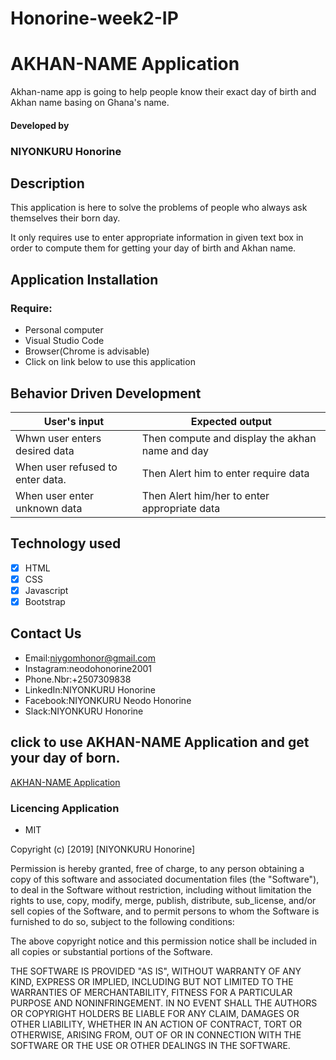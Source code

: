  # Honorine-week2-IP

 # AKHAN-NAME Application

 Akhan-name app is going to help people know their exact day of birth and Akhan name basing on Ghana's name.

 ####  Developed by 

 ### NIYONKURU Honorine



 ## Description


 This application is here to solve the problems of people 
 who always ask themselves their born day.

 It only requires use to enter appropriate information 
 in given text box in order to compute them for getting 
 your day of birth and Akhan name.

 ## Application Installation

 ### Require: 

 + Personal computer
 + Visual Studio Code
 + Browser(Chrome is advisable)
 + Click on link below to use this application

 ## Behavior Driven Development

 |     User's input               |            Expected output                     |
 |--------------------------------|------------------------------------------------|
 |Whwn user enters desired data   | Then compute and display the akhan name and day|
 |When user refused to enter data.| Then Alert him to enter require data           |
 |When user enter unknown data    | Then Alert him/her to enter appropriate data   |
 

 ## Technology used

 - [x] HTML
 - [x] CSS
 - [x] Javascript
 - [x] Bootstrap
 
 ## Contact Us

  -  Email:niygomhonor@gmail.com
  -  Instagram:neodohonorine2001
  -  Phone.Nbr:+2507309838
  -  LinkedIn:NIYONKURU Honorine
  -  Facebook:NIYONKURU Neodo Honorine
  -  Slack:NIYONKURU Honorine
           
 ## click to use AKHAN-NAME Application and get your day of born.

 [AKHAN-NAME Application](https://niygomhonor.github.io/Honorine-week2-IP/)


 ### Licencing Application

 + MIT

  Copyright (c) [2019] [NIYONKURU Honorine]

  Permission is hereby granted, free of charge, to any person obtaining a copy of this software and associated documentation files (the "Software"), to deal in the Software without restriction, including without limitation the rights to use, copy, modify, merge, publish, distribute, sub_license, and/or sell copies of the Software, and to permit persons to whom the Software is furnished to do so, subject to the following conditions:

 The above copyright notice and this permission notice shall be included in all copies or substantial portions of the Software.

 THE SOFTWARE IS PROVIDED "AS IS", WITHOUT WARRANTY OF ANY KIND, EXPRESS OR IMPLIED, INCLUDING BUT NOT LIMITED TO THE WARRANTIES OF MERCHANTABILITY, FITNESS FOR A PARTICULAR PURPOSE AND NONINFRINGEMENT. IN NO EVENT SHALL THE AUTHORS OR COPYRIGHT HOLDERS BE LIABLE FOR ANY CLAIM, DAMAGES OR OTHER LIABILITY, WHETHER IN AN ACTION OF CONTRACT, TORT OR OTHERWISE, ARISING FROM, OUT OF OR IN CONNECTION WITH THE SOFTWARE OR THE USE OR OTHER DEALINGS IN THE SOFTWARE.
